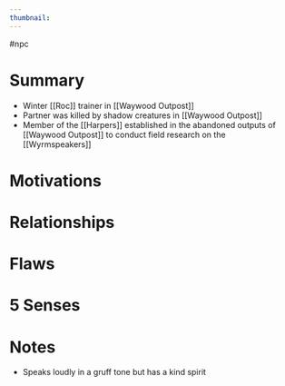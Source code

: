 ```yaml
---
thumbnail: 
---
```


#npc
# Summary
- Winter [[Roc]] trainer in [[Waywood Outpost]]
- Partner was killed by shadow creatures in [[Waywood Outpost]]
- Member of the [[Harpers]] established in the abandoned outputs of [[Waywood Outpost]] to conduct field research on the [[Wyrmspeakers]]

# Motivations
# Relationships

# Flaws
# 5 Senses
# Notes
- Speaks loudly in a gruff tone but has a kind spirit

